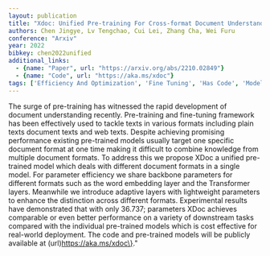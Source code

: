 ```yaml
---
layout: publication
title: "Xdoc: Unified Pre-training For Cross-format Document Understanding"
authors: Chen Jingye, Lv Tengchao, Cui Lei, Zhang Cha, Wei Furu
conference: "Arxiv"
year: 2022
bibkey: chen2022unified
additional_links:
  - {name: "Paper", url: "https://arxiv.org/abs/2210.02849"}
  - {name: "Code", url: "https://aka.ms/xdoc"}
tags: ['Efficiency And Optimization', 'Fine Tuning', 'Has Code', 'Model Architecture', 'Pretraining Methods', 'Reinforcement Learning', 'Tools', 'Training Techniques', 'Transformer']
---
```

The surge of pre-training has witnessed the rapid development of document understanding recently. Pre-training and fine-tuning framework has been effectively used to tackle texts in various formats including plain texts document texts and web texts. Despite achieving promising performance existing pre-trained models usually target one specific document format at one time making it difficult to combine knowledge from multiple document formats. To address this we propose XDoc a unified pre-trained model which deals with different document formats in a single model. For parameter efficiency we share backbone parameters for different formats such as the word embedding layer and the Transformer layers. Meanwhile we introduce adaptive layers with lightweight parameters to enhance the distinction across different formats. Experimental results have demonstrated that with only 36.737; parameters XDoc achieves comparable or even better performance on a variety of downstream tasks compared with the individual pre-trained models which is cost effective for real-world deployment. The code and pre-trained models will be publicly available at (url)https://aka.ms/xdoc\}."
